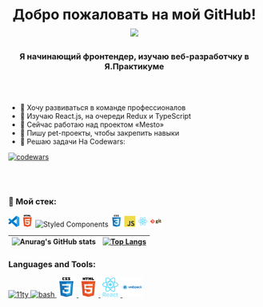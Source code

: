 <h1 align="center">Добро пожаловать на мой GitHub!</a> 
<img src="https://github.com/blackcater/blackcater/raw/main/images/Hi.gif" height="32"/></h1>
<h3 align="center">Я начинающий фронтендер, изучаю веб-разработчку в Я.Практикуме</h3>




<br/><br/>

- 🔭 Хочу развиваться в команде профессионалов
- 🌱 Изучаю React.js, на очереди Redux и TypeScript
- 👯 Сейчас работаю над проектом «Mesto»
- 🤔 Пишу pet-проекты, чтобы закрепить навыки
- 💬 Решаю задачи На Codewars: 

[![codewars](https://www.codewars.com/users/vladdevjs/badges/large)](https://www.codewars.com/users/vladdevjs)

<br/><br/>

  ### 🔨 Мой стек:
<p>
<img src="https://raw.githubusercontent.com/github/explore/80688e429a7d4ef2fca1e82350fe8e3517d3494d/topics/visual-studio-code/visual-studio-code.png" alt="VS Code" height="22">
<img src="https://raw.githubusercontent.com/github/explore/80688e429a7d4ef2fca1e82350fe8e3517d3494d/topics/html/html.png" alt="HTML" height="24">
<img src="https://raw.githubusercontent.com/styled-components/brand/master/styled-components.png" alt="Styled Components" height="24">
<img src="https://raw.githubusercontent.com/github/explore/80688e429a7d4ef2fca1e82350fe8e3517d3494d/topics/css/css.png" alt="CSS" height="24" >
<img src="https://raw.githubusercontent.com/github/explore/80688e429a7d4ef2fca1e82350fe8e3517d3494d/topics/javascript/javascript.png" alt="Javascript" height="22">
<img src="https://raw.githubusercontent.com/github/explore/80688e429a7d4ef2fca1e82350fe8e3517d3494d/topics/react/react.png" alt="React" height="22">
<img src="https://raw.githubusercontent.com/github/explore/80688e429a7d4ef2fca1e82350fe8e3517d3494d/topics/git/git.png" alt="git" height="22"> 
</p>


| ![Anurag's GitHub stats](https://github-readme-stats.vercel.app/api?username=vladdevjs&hide=contribs,stars&line_height=20&bg_color=00000000&hide_border=true)  |   [![Top Langs](https://github-readme-stats.vercel.app/api/top-langs/?username=vladdevjs&layout=compact&bg_color=00000000&hide_border=true)](https://github.com/vladdevjs/github-readme-stats) |
|---|---|


<h3 align="left">Languages and Tools:</h3>
<p align="left"> <a href="https://www.11ty.dev/" target="_blank" rel="noreferrer"> <img src="https://gist.githubusercontent.com/vivek32ta/c7f7bf583c1fb1c58d89301ea40f37fd/raw/f4c85cce5790758286b8f155ef9a177710b995df/11ty.svg" alt="11ty" width="40" height="40"/> </a> <a href="https://www.gnu.org/software/bash/" target="_blank" rel="noreferrer"> <img src="https://www.vectorlogo.zone/logos/gnu_bash/gnu_bash-icon.svg" alt="bash" width="40" height="40"/> </a> <a href="https://www.w3schools.com/css/" target="_blank" rel="noreferrer"> <img src="https://raw.githubusercontent.com/devicons/devicon/master/icons/css3/css3-original-wordmark.svg" alt="css3" width="40" height="40"/> </a> <a href="https://www.w3.org/html/" target="_blank" rel="noreferrer"> <img src="https://raw.githubusercontent.com/devicons/devicon/master/icons/html5/html5-original-wordmark.svg" alt="html5" width="40" height="40"/> </a> <a href="https://reactjs.org/" target="_blank" rel="noreferrer"> <img src="https://raw.githubusercontent.com/devicons/devicon/master/icons/react/react-original-wordmark.svg" alt="react" width="40" height="40"/> </a> <a href="https://webpack.js.org" target="_blank" rel="noreferrer"> <img src="https://raw.githubusercontent.com/devicons/devicon/d00d0969292a6569d45b06d3f350f463a0107b0d/icons/webpack/webpack-original-wordmark.svg" alt="webpack" width="40" height="40"/> </a> </p>








<!--
**vladdevjs/vladdevjs** is a ✨ _special_ ✨ repository because its `README.md` (this file) appears on your GitHub profile.

Here are some ideas to get you started:

-->
